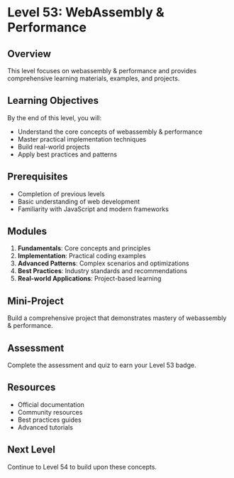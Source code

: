 # Level 53: WebAssembly & Performance

## Overview
This level focuses on webassembly & performance and provides comprehensive learning materials, examples, and projects.

## Learning Objectives
By the end of this level, you will:
- Understand the core concepts of webassembly & performance
- Master practical implementation techniques
- Build real-world projects
- Apply best practices and patterns

## Prerequisites
- Completion of previous levels
- Basic understanding of web development
- Familiarity with JavaScript and modern frameworks

## Modules
1. **Fundamentals**: Core concepts and principles
2. **Implementation**: Practical coding examples
3. **Advanced Patterns**: Complex scenarios and optimizations
4. **Best Practices**: Industry standards and recommendations
5. **Real-world Applications**: Project-based learning

## Mini-Project
Build a comprehensive project that demonstrates mastery of webassembly & performance.

## Assessment
Complete the assessment and quiz to earn your Level 53 badge.

## Resources
- Official documentation
- Community resources
- Best practices guides
- Advanced tutorials

## Next Level
Continue to Level 54 to build upon these concepts.
